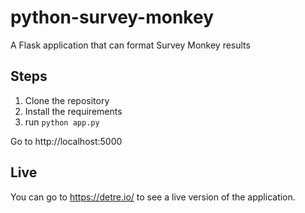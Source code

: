 # python-survey-monkey
A Flask application that can format Survey Monkey results


## Steps
1. Clone the repository
2. Install the requirements
3. run `python app.py`

Go to http://localhost:5000

## Live
You can go to https://detre.io/ to see a live version of the application.




